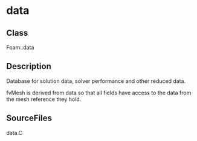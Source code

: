 # data 
## Class
Foam::data

## Description
Database for solution data, solver performance and other reduced data.

fvMesh is derived from data so that all fields have access to the data from
the mesh reference they hold.

## SourceFiles
data.C

